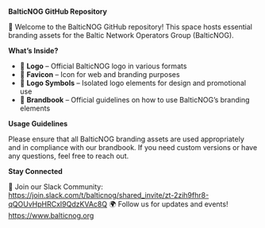 **BalticNOG GitHub Repository**

🚀 Welcome to the BalticNOG GitHub repository! This space hosts essential branding assets for the Baltic Network Operators Group (BalticNOG).

**What’s Inside?**

- 📌 **Logo** – Official BalticNOG logo in various formats
- 📌 **Favicon** – Icon for web and branding purposes
- 📌 **Logo Symbols** – Isolated logo elements for design and promotional use
- 📌 **Brandbook** – Official guidelines on how to use BalticNOG’s branding elements

**Usage Guidelines**

Please ensure that all BalticNOG branding assets are used appropriately and in compliance with our brandbook. If you need custom versions or have any questions, feel free to reach out.

**Stay Connected**

💬 Join our Slack Community: https://join.slack.com/t/balticnog/shared_invite/zt-2zih9fhr8-qQOUvHpHRCxI9QdzKVAc8Q
🌍 Follow us for updates and events! https://www.balticnog.org
